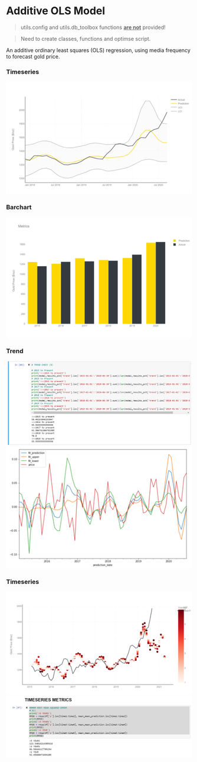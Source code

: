 # Additive OLS Model

> utils.config and utils.db_toolbox functions <b><u>are not</u></b> provided!

> Need to create classes, functions and optimse script.

An additive ordinary least squares (OLS) regression, using media frequency to forecast gold price.

### Timeseries
![Opps, Not found!](https://github.com/frederickvandenberg/additive-OLS/blob/main/images/year-timeseries.png)

### Barchart
![Opps, Not found!](https://github.com/frederickvandenberg/additive-OLS/blob/main/images/year-barchart.png)

### Trend
![Opps, Not found!](https://github.com/frederickvandenberg/additive-OLS/blob/main/images/trend-check.png)
![Opps, Not found!](https://github.com/frederickvandenberg/additive-OLS/blob/main/images/trend-percentage.png)

### Timeseries
![Opps, Not found!](https://github.com/frederickvandenberg/additive-OLS/blob/main/images/timeseries-prediction.png)
![Opps, Not found!](https://github.com/frederickvandenberg/additive-OLS/blob/main/images/timeseries-metrics.png)

